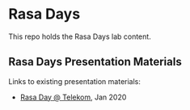 # Rasa Days

This repo holds the Rasa Days lab content.

## Rasa Days Presentation Materials

Links to existing presentation materials:

- [Rasa Day @ Telekom](https://docs.google.com/presentation/d/10ybPJSv54m_-txXVVKpCoEULD6frvaRRhCIAfj0PWgY/edit#slide=id.g6e29efa84c_0_3), Jan 2020

